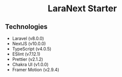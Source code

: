 <h1 align="center">LaraNext Starter</h1>

## Technologies

- Laravel (v8.0.0)
- NextJS (v10.0.0)
- TypeScript (v4.0.5)
- ESlint (v7.12.1)
- Prettier (v2.1.2)
- Chakra UI (v1.0.0)
- Framer Motion (v2.9.4)
